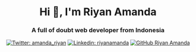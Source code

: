 <h1 align="center">Hi 👋, I'm Riyan Amanda</h1>
<h3 align="center">A full of doubt web developer from Indonesia</h3>
<div align="center">
  
[![Twitter: amanda_riyan](https://img.shields.io/twitter/follow/amanda_riyan?style=social)](https://twitter.com/amanda_riyan)
[![Linkedin: riyanamanda](https://img.shields.io/badge/riyan-amanda-blue?style=flat-square&logo=Linkedin&logoColor=white&link=https://www.linkedin.com/in/riyan-amanda/)](https://www.linkedin.com/in/riyan-amanda/)
[![GitHub Riyan Amanda](https://img.shields.io/github/followers/riyanamanda?label=follow&style=social)](https://github.com/riyanamanda)

</div>
